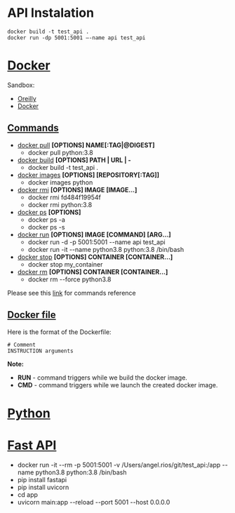# API Instalation

    docker build -t test_api .
    docker run -dp 5001:5001 —-name api test_api

# [Docker](https://docs.docker.com/get-started/)

Sandbox:
* [Oreilly](https://learning.oreilly.com/scenarios/docker-sandbox/9781492086161/)
* [Docker](https://labs.play-with-docker.com/)

## [Commands](https://docs.docker.com/engine/reference/commandline/docker/)

* [docker pull](https://docs.docker.com/engine/reference/commandline/pull/) **[OPTIONS] NAME[:TAG|@DIGEST]**
    * docker pull python:3.8
* [docker build](https://docs.docker.com/engine/reference/commandline/build/) **[OPTIONS] PATH | URL | -**
    * docker build -t test_api .
* [docker images](https://docs.docker.com/engine/reference/commandline/images/)  **[OPTIONS] [REPOSITORY[:TAG]]**
    * docker images python
* [docker rmi](https://docs.docker.com/engine/reference/commandline/rmi/) **[OPTIONS] IMAGE [IMAGE...]**
    * docker rmi fd484f19954f
    * docker rmi python:3.8
* [docker ps](https://docs.docker.com/engine/reference/commandline/ps/) **[OPTIONS]**
    * docker ps -a
    * docker ps -s
* [docker run](https://docs.docker.com/engine/reference/commandline/run/) **[OPTIONS] IMAGE [COMMAND] [ARG...]**
    * docker run -d -p 5001:5001 --name api test_api
    * docker run -it --name python3.8 python:3.8 /bin/bash
* [docker stop](https://docs.docker.com/engine/reference/commandline/stop/) **[OPTIONS] CONTAINER [CONTAINER...]**
    * docker stop my_container
* [docker rm](https://docs.docker.com/engine/reference/commandline/rm/) **[OPTIONS] CONTAINER [CONTAINER...]**
    * docker rm --force python3.8


Please see this [link](https://docs.docker.com/engine/reference/commandline/docker/) for commands reference

## [Docker file](https://docs.docker.com/engine/reference/builder/)

Here is the format of the Dockerfile:

    # Comment
    INSTRUCTION arguments

**Note:**

* **RUN** - command triggers while we build the docker image.
* **CMD** - command triggers while we launch the created docker image.

# [Python](https://docs.python.org/3/tutorial/index.html)

# [Fast API](https://fastapi.tiangolo.com/tutorial/)


* docker run -it --rm -p 5001:5001 -v /Users/angel.rios/git/test_api:/app --name python3.8 python:3.8 /bin/bash
* pip install fastapi
* pip install uvicorn
* cd app
* uvicorn main:app --reload --port 5001 --host 0.0.0.0
